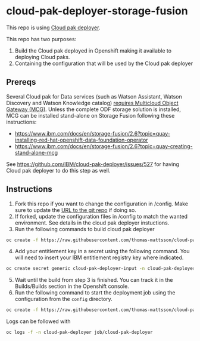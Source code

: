 # cloud-pak-deployer-storage-fusion

This repo is using [Cloud pak deployer](https://ibm.github.io/cloud-pak-deployer).

This repo has two purposes:
1. Build the Cloud pak deployed in Openshift making it available to deploying Cloud paks.
2. Containing the configuration that will be used by the Cloud pak deployer

## Prereqs

Several Cloud pak for Data services (such as Watson Assistant, Watson Discovery and Watson Knowledge catalog) [requires Multicloud Object Gateway (MCG)](https://www.ibm.com/docs/en/cloud-paks/cp-data/4.7.x?topic=cluster-installing-multicloud-object-gateway).
Unless the complete ODF storage solution is installed, MCG can be installed stand-alone on Storage Fusion following these instructions:
- <https://www.ibm.com/docs/en/storage-fusion/2.6?topic=quay-installing-red-hat-openshift-data-foundation-operator>
- <https://www.ibm.com/docs/en/storage-fusion/2.6?topic=quay-creating-stand-alone-mcg>

See https://github.com/IBM/cloud-pak-deployer/issues/527 for having Cloud pak deployer to do this step as well.

## Instructions

1. Fork this repo if you want to change the configuration in /config. Make sure to update the [URL to the git repo](https://github.com/thomas-mattsson/cloud-pak-deployer-gitops/blob/main/resources/resources.yaml#L7) if doing so.
2. If forked, update the configuration files in /config to match the wanted environment. See details in the cloud pak deployer instuctions.
3. Run the following commands to build cloud pak deployer
```bash
oc create -f https://raw.githubusercontent.com/thomas-mattsson/cloud-pak-deployer-gitops/main/resources/build.yaml
```
4. Add your entitlement key in a secret using the following command. You will need to insert your IBM entitlement registry key where indicated.
```bash
oc create secret generic cloud-pak-deployer-input -n cloud-pak-deployer --from-literal entitlement-key="<your entitlement key>"
```
5. Wait until the build from step 3 is finished. You can track it in the Builds/Builds section in the Openshift console.
6. Run the following command to start the deployment job using the configuration from the `config` directory.
```bash
oc create -f https://raw.githubusercontent.com/thomas-mattsson/cloud-pak-deployer-gitops/main/resources/resources.yaml
```

Logs can be followed with
```bash
oc logs -f -n cloud-pak-deployer job/cloud-pak-deployer
```
